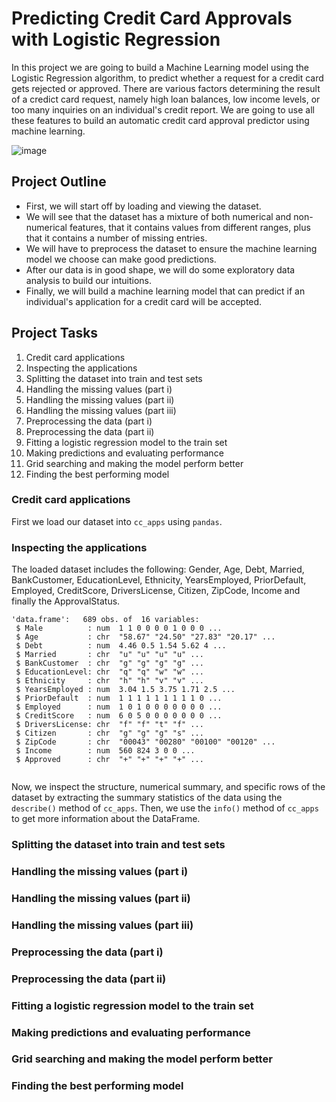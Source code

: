 # Predicting Credit Card Approvals with Logistic Regression

In this project we are going to build a Machine Learning model using the Logistic Regression algorithm, to predict whether a request for a credit card gets rejected or approved. There are various factors determining the result of a credict card request, namely high loan balances, low income levels, or too many inquiries on an individual's credit report. We are going to use all these features to build an automatic credit card approval predictor using machine learning.

![image](https://user-images.githubusercontent.com/113103161/210847647-26a2f4ba-fd06-45f7-bd91-0aec8308d66e.png)

## Project Outline
- First, we will start off by loading and viewing the dataset.
- We will see that the dataset has a mixture of both numerical and non-numerical features, that it contains values from different ranges, plus that it contains a number of missing entries.
- We will have to preprocess the dataset to ensure the machine learning model we choose can make good predictions.
- After our data is in good shape, we will do some exploratory data analysis to build our intuitions.
- Finally, we will build a machine learning model that can predict if an individual's application for a credit card will be accepted.


## Project Tasks
1. Credit card applications
2. Inspecting the applications
3. Splitting the dataset into train and test sets
4. Handling the missing values (part i)
5. Handling the missing values (part ii)
6. Handling the missing values (part iii)
7. Preprocessing the data (part i)
8. Preprocessing the data (part ii)
9. Fitting a logistic regression model to the train set
10. Making predictions and evaluating performance
11. Grid searching and making the model perform better
12. Finding the best performing model


### Credit card applications
First we load our dataset into ```cc_apps``` using  ```pandas```.

### Inspecting the applications

The loaded dataset includes the following: Gender, Age, Debt, Married, BankCustomer, EducationLevel, Ethnicity, YearsEmployed, PriorDefault, Employed, CreditScore, DriversLicense, Citizen, ZipCode, Income and finally the ApprovalStatus.


```
'data.frame':   689 obs. of  16 variables:
 $ Male          : num  1 1 0 0 0 0 1 0 0 0 ...
 $ Age           : chr  "58.67" "24.50" "27.83" "20.17" ...
 $ Debt          : num  4.46 0.5 1.54 5.62 4 ...
 $ Married       : chr  "u" "u" "u" "u" ...
 $ BankCustomer  : chr  "g" "g" "g" "g" ...
 $ EducationLevel: chr  "q" "q" "w" "w" ...
 $ Ethnicity     : chr  "h" "h" "v" "v" ...
 $ YearsEmployed : num  3.04 1.5 3.75 1.71 2.5 ...
 $ PriorDefault  : num  1 1 1 1 1 1 1 1 1 0 ...
 $ Employed      : num  1 0 1 0 0 0 0 0 0 0 ...
 $ CreditScore   : num  6 0 5 0 0 0 0 0 0 0 ...
 $ DriversLicense: chr  "f" "f" "t" "f" ...
 $ Citizen       : chr  "g" "g" "g" "s" ...
 $ ZipCode       : chr  "00043" "00280" "00100" "00120" ...
 $ Income        : num  560 824 3 0 0 ...
 $ Approved      : chr  "+" "+" "+" "+" ...
 
 ```
Now, we inspect the structure, numerical summary, and specific rows of the dataset by extracting the summary statistics of the data using the ```describe()``` method of ```cc_apps```. Then, we use the ```info()``` method of ```cc_apps``` to get more information about the DataFrame.

### Splitting the dataset into train and test sets

### Handling the missing values (part i)

### Handling the missing values (part ii)

### Handling the missing values (part iii)

### Preprocessing the data (part i)

### Preprocessing the data (part ii)

### Fitting a logistic regression model to the train set

### Making predictions and evaluating performance

### Grid searching and making the model perform better

### Finding the best performing model
